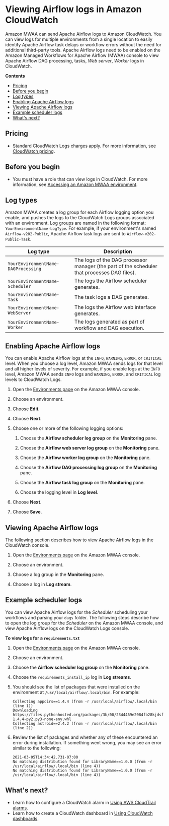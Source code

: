 # Viewing Airflow logs in Amazon CloudWatch<a name="monitoring-airflow"></a>

Amazon MWAA can send Apache Airflow logs to Amazon CloudWatch\. You can view logs for multiple environments from a single location to easily identify Apache Airflow task delays or workflow errors without the need for additional third\-party tools\. Apache Airflow logs need to be enabled on the Amazon Managed Workflows for Apache Airflow \(MWAA\) console to view Apache Airflow DAG processing, tasks, *Web server*, *Worker* logs in CloudWatch\.

**Contents**
+ [Pricing](#monitoring-airflow-pricing)
+ [Before you begin](#monitoring-airflow-before)
+ [Log types](#monitoring-airflow-log-groups)
+ [Enabling Apache Airflow logs](#monitoring-airflow-enable)
+ [Viewing Apache Airflow logs](#monitoring-airflow-view)
+ [Example scheduler logs](#monitoring-airflow-example)
+ [What's next?](#monitoring-airflow-next-up)

## Pricing<a name="monitoring-airflow-pricing"></a>
+ Standard CloudWatch Logs charges apply\. For more information, see [CloudWatch pricing](http://aws.amazon.com/cloudwatch/pricing/)\.

## Before you begin<a name="monitoring-airflow-before"></a>
+ You must have a role that can view logs in CloudWatch\. For more information, see [Accessing an Amazon MWAA environment](access-policies.md)\.

## Log types<a name="monitoring-airflow-log-groups"></a>

Amazon MWAA creates a log group for each Airflow logging option you enable, and pushes the logs to the CloudWatch Logs groups associated with an environment\. Log groups are named in the following format: `YourEnvironmentName-LogType`\. For example, if your environment's named `Airflow-v202-Public`, Apache Airflow task logs are sent to `Airflow-v202-Public-Task`\. 


| Log type | Description | 
| --- | --- | 
|  `YourEnvironmentName-DAGProcessing`  |  The logs of the DAG processor manager \(the part of the scheduler that processes DAG files\)\.  | 
|  `YourEnvironmentName-Scheduler`  |  The logs the Airflow scheduler generates\.  | 
|  `YourEnvironmentName-Task`  |  The task logs a DAG generates\.  | 
|  `YourEnvironmentName-WebServer`  |  The logs the Airflow web interface generates\.  | 
|  `YourEnvironmentName-Worker`  |  The logs generated as part of workflow and DAG execution\.  | 

## Enabling Apache Airflow logs<a name="monitoring-airflow-enable"></a>

You can enable Apache Airflow logs at the `INFO`, `WARNING`, `ERROR`, or `CRITICAL` level\. When you choose a log level, Amazon MWAA sends logs for that level and all higher levels of severity\. For example, if you enable logs at the `INFO` level, Amazon MWAA sends `INFO` logs and `WARNING`, `ERROR`, and `CRITICAL` log levels to CloudWatch Logs\.

1. Open the [Environments page](https://console.aws.amazon.com/mwaa/home#/environments) on the Amazon MWAA console\.

1. Choose an environment\.

1. Choose **Edit**\.

1. Choose **Next**\.

1. Choose one or more of the following logging options:

   1. Choose the **Airflow scheduler log group** on the **Monitoring** pane\.

   1. Choose the **Airflow web server log group** on the **Monitoring** pane\.

   1. Choose the **Airflow worker log group** on the **Monitoring** pane\.

   1. Choose the **Airflow DAG processing log group** on the **Monitoring** pane\.

   1. Choose the **Airflow task log group** on the **Monitoring** pane\.

   1. Choose the logging level in **Log level**\.

1. Choose **Next**\.

1. Choose **Save**\.

## Viewing Apache Airflow logs<a name="monitoring-airflow-view"></a>

The following section describes how to view Apache Airflow logs in the CloudWatch console\.

1. Open the [Environments page](https://console.aws.amazon.com/mwaa/home#/environments) on the Amazon MWAA console\.

1. Choose an environment\.

1. Choose a log group in the **Monitoring** pane\.

1. Choose a log in **Log stream**\.

## Example scheduler logs<a name="monitoring-airflow-example"></a>

You can view Apache Airflow logs for the *Scheduler* scheduling your workflows and parsing your `dags` folder\. The following steps describe how to open the log group for the *Scheduler* on the Amazon MWAA console, and view Apache Airflow logs on the CloudWatch Logs console\.

**To view logs for a `requirements.txt`**

1. Open the [Environments page](https://console.aws.amazon.com/mwaa/home#/environments) on the Amazon MWAA console\.

1. Choose an environment\.

1. Choose the **Airflow scheduler log group** on the **Monitoring** pane\.

1. Choose the `requirements_install_ip` log in **Log streams**\.

1. You should see the list of packages that were installed on the environment at `/usr/local/airflow/.local/bin`\. For example:

   ```
   Collecting appdirs==1.4.4 (from -r /usr/local/airflow/.local/bin (line 1))
   Downloading https://files.pythonhosted.org/packages/3b/00/2344469e2084fb28kjdsfiuyweb47389789vxbmnbjhsdgf5463acd6cf5e3db69324/appdirs-1.4.4-py2.py3-none-any.whl  
   Collecting astroid==2.4.2 (from -r /usr/local/airflow/.local/bin (line 2))
   ```

1. Review the list of packages and whether any of these encountered an error during installation\. If something went wrong, you may see an error similar to the following:

   ```
   2021-03-05T14:34:42.731-07:00
   No matching distribution found for LibraryName==1.0.0 (from -r /usr/local/airflow/.local/bin (line 4))
   No matching distribution found for LibraryName==1.0.0 (from -r /usr/local/airflow/.local/bin (line 4))
   ```

## What's next?<a name="monitoring-airflow-next-up"></a>
+ Learn how to configure a CloudWatch alarm in [Using AWS CloudTrail alarms](https://docs.aws.amazon.com/AmazonCloudWatch/latest/monitoring/AlarmThatSendsEmail.html)\.
+ Learn how to create a CloudWatch dashboard in [Using CloudWatch dashboards](https://docs.aws.amazon.com/AmazonCloudWatch/latest/monitoring/CloudWatch_Dashboards.html)\.
